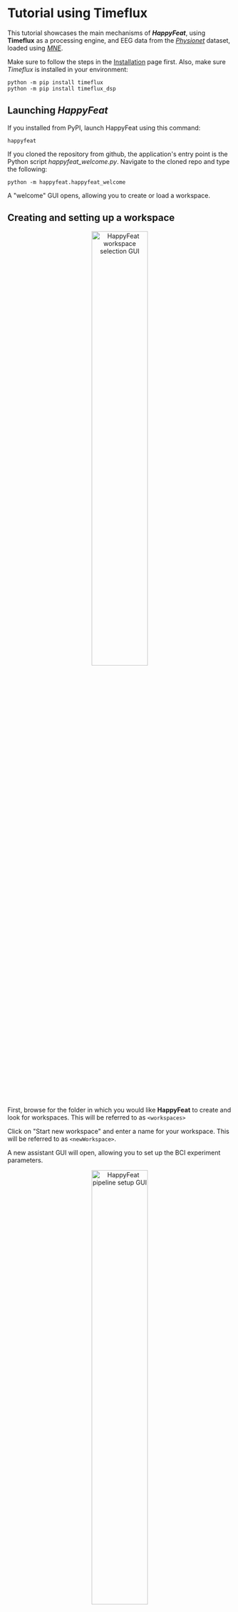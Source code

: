 # Tutorial using Timeflux

This tutorial showcases the main mechanisms of ***HappyFeat***, using **Timeflux** as a processing engine, and EEG data from the *[Physionet](https://physionet.org/content/eegmmidb/1.0.0/)* dataset, loaded using *[MNE](https://mne.tools/stable/generated/mne.datasets.eegbci.load_data.html)*.

Make sure to follow the steps in the [Installation](install.md) page first. Also, make sure *Timeflux* is installed in your environment:

```shell
python -m pip install timeflux
python -m pip install timeflux_dsp
```

## Launching *HappyFeat*

If you installed from PyPI, launch HappyFeat using this command:

```shell
happyfeat
```

If you cloned the repository from github, the application's entry point is the Python script *happyfeat_welcome.py*. Navigate to the cloned repo and type the following:

```shell
python -m happyfeat.happyfeat_welcome
```

A "welcome" GUI opens, allowing you to create or load a workspace.

## Creating and setting up a workspace 

<center><img src="../../img/hf_welcome1.png" alt="HappyFeat workspace selection GUI" style='height: 50%; width: 50%; object-fit: contain;'/></center>

First, browse for the folder in which you would like **HappyFeat** to create and look for workspaces. This will be referred to as `<workspaces>`

Click on "Start new workspace" and enter a name for your workspace. This will be referred to as `<newWorkspace>`.

A new assistant GUI will open, allowing you to set up the BCI experiment parameters. 

<center><img src="../../img/hf_setup1.png" alt="HappyFeat pipeline setup GUI" style='height: 50%; width: 50%; object-fit: contain;'/></center>

- In the first drop-down menu, select **Timeflux** as a BCI platform.

- In the second drop-down menu, select **Graz BCI - Power Spectrum Features (2 Classes)**. This corresponds to the metric used in this workspace, and the associated data processing pipelines.

- In the **Channel Montage** drop-down menu, select `Custom`, then browse to select this file :
`<happyfeatInstallFolder>/tutorials/electrodes_list_64_physionet.txt`

- You may leave the default values for the following parameters (nb trials per class, stimulation 1/2, etc.).

- Click on `Generate and launch HappyFeat` to proceed. The main GUI will appear.

<center><img src="../../img/hf_gui_new.png" alt="HappyFeat main feature extraction/selection GUI" style='object-fit: contain;'/></center>


## Loading data from Physionet
In a terminal, navigate to **HappyFeat**'s installation folder, then type:

```shell
python tutorials/physionetTutorial.py
```

This will download 3 EDF signal files to the folder: `<happyfeatInstallFolder>/MNE-eegbci-data/files/eegmmidb/1.0.0`

Copy those files to your new workspace's `signals` folder:

```shell
cp <happyfeatInstallFolder>/MNE-eegbci-data/files/eegmmidb/1.0.0/S001/*.edf <workspaces>/<newWorkspace>/signals
```

The files should appear in the list in the left panel of the application (**Feature Extraction**).

<center><img src="../../img/hf_gui_new_2.png" alt="HappyFeat workspace selection GUI, list of signals highlighted" style='object-fit: contain;'/></center>

## Extracting the features

Before extracting features from our EDF files, we still have a few more things to set up.

Click on the `Extraction` menu in the top bar, and `Set Class Stimulations`. Enter **`T0;T2`** and validate.

!!! note
	Those are the trigger names in the EDF files for the Physionet dataset. T0 corresponds to the onset of a "Rest" trial, and T2 to a "imagine Right Hand movement" trial.

Then, in the `Extraction Parameters`, set `Epoch of Interest (EOI) (s)` to 3, and leave the default values for other parameters.

Select the 3 files in the list, and click **`Extract Features and trials`**. After a few seconds of processing, the extracted files should appear in the list in the central panel of the GUI.

## Visualizing metrics

Select the 3 "SPECTRUM" files in the list, and click on `Load files for analysis`, then on `Display Frequency-channel R2 map`. A browser window will open showing the discriminant power of the extracted metric (here Power Spectral Density), between Rest and MI, in terms of R2, over all trials of selected files. 

Red squares are channel/frequency combinations with the best discriminant power. 

<center><img src="../../img/r2map.png" alt="HappyFeat's R² map" style='height: 100%; width: 100%; object-fit: contain;'/></center>

To see things clearer, we can only consider channels of higher physiological significance, and narrow those results down to channels in the sensorimotor cortex and frequencies in the alpha & beta bands.

In the top menu, click on `Feature AutoSelect` then set the channel subselection to:

`C5..;C3..;C1..;Cp5.;Cp3.;Cp1.;Fc5.;Fc3.;Fc1.;Cz..;Cpz.;Fcz.;C6..;C4..;C2..;Cp6.;Cp4.;Cp2.;Fc6.;Fc4.;Fc2.`

... and the frequency range to `7:35`. 

!!! note
	For the channel sub-selection, it's important to respect the (case-sensitive)  original labels in the metadata of the recorded file. Hence the (not very practical) dots `.` and `..` in the channel names above, coming from the Physionet dataset. 

Now click on `R2 map (sub-select.)`. A new browser will open, with a figure similar to the previous one, but showing only the requested sub-selection.

<center><img src="../../img/r2map_subselect.png" alt="HappyFeat's R² map for a specified subselection of channels" style='height: 100%; width: 100%; object-fit: contain;'/></center>


To visualize what happens in terms of frequencies for a given channel, enter `C3..` (with the dots) in the `Sensor for PSD Visualization` field, then click on `Display PSD comparison between classes`. A new browser window will open, showing the average PSD of (accumulated) MI trials in red, and Rest trials in blue. The black curve shows the R2 value. This figure shows that for the sensor **C3**, we should be able to correctly discriminate between Rest and MI tasks by considering **12Hz**

<center><img src="../../img/psd_comp.png" alt="HappyFeat's direct comparison of PSDs for MI and REST, and the corresponding R² curve across frequencies" style='height: 100%; width: 100%; object-fit: contain;'/></center>


We can also visualize the *projected topographic map* of R2 values. Set `Topographic freq` to 12, and click on `Display Brain Topography`. A new (matplotlib) window is displayed, showing the topographic map, and high discrimation between the two tasks in **Fc3** and **Fc1**.


<center><img src="../../img/topomap.png" alt="HappyFeat's topomap of R² values mapped on the scalp, for 12Hz" style='height: 100%; width: 100%; object-fit: contain;'/></center>

!!! note
    All figures are saved in the current workspace folder, in html or png format: ```<workspaces>/<newWorkspace>/sessions/<sessionId>/figures/```

##  Selecting features for training

There are now two ways forward for training the classifier:

- manually selecting the channel/frequency pairs, by entering them in the upper-right part of the GUI,

- or let *HappyFeat* automatically select the 3 "best" pairs (in terms of R2), in the previously configured subselections (i.e. sensorimotor cortex locations and in the alpha and beta bands).

In this tutorial, we will use the second method. Click on `Auto. select optimal features`. The 3 best features will automatically be selected. Then in the right panel, select all 3 runs in the list, and click on `Train Classifier`.

<center><img src="../../img/hf_gui_train.png" alt="HappyFeat's GUI: training the classifier" style='height: 100%; width: 100%; object-fit: contain;'/></center>


After a few seconds, *HappyFeat* displays the classification accuracy in a pop-up window. Those results are also available in the lower-right part of the GUI.
 
<center><img src="../../img/train_result.png" alt="HappyFeat training: accuracy & results summary " style='height: 100%; width: 100%; object-fit: contain;'/></center>

<center><img src="../../img/hf_gui_train_results.png" alt="Training results summarized in HappyFeat's GUI" style='height: 100%; width: 100%; object-fit: contain;'/></center>



